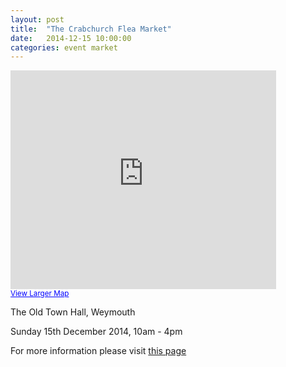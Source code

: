 ```yaml
---
layout: post
title:  "The Crabchurch Flea Market"
date:   2014-12-15 10:00:00
categories: event market 
---
```


<iframe width="425" height="350" frameborder="0" scrolling="no" marginheight="0" marginwidth="0" src="https://maps.google.co.uk/maps?ie=UTF8&amp;q=Weymouth+Old+Town+Hall&amp;fb=1&amp;gl=uk&amp;hq=The+Old+Town+Hall,+Weymouth&amp;cid=6219741892003310340&amp;t=m&amp;iwloc=A&amp;ll=50.606471,-2.458891&amp;spn=0.006295,0.006295&amp;output=embed"></iframe><br /><small><a href="https://maps.google.co.uk/maps?ie=UTF8&amp;q=Weymouth+Old+Town+Hall&amp;fb=1&amp;gl=uk&amp;hq=The+Old+Town+Hall,+Weymouth&amp;cid=6219741892003310340&amp;t=m&amp;iwloc=A&amp;ll=50.606471,-2.458891&amp;spn=0.006295,0.006295&amp;source=embed" style="color:#0000FF;text-align:left">View Larger Map</a></small>

The Old Town Hall, Weymouth 

Sunday 15th December 2014, 10am - 4pm

For more information please visit [this page][event_on_fb]

[event_on_fb]:https://www.facebook.com/groups/563407467067696/
